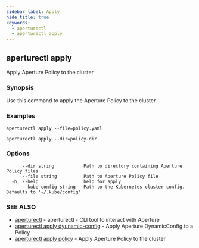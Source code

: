 ```yaml
---
sidebar_label: Apply
hide_title: true
keywords:
  - aperturectl
  - aperturectl_apply
---
```


## aperturectl apply

Apply Aperture Policy to the cluster

### Synopsis

Use this command to apply the Aperture Policy to the cluster.

### Examples

```
aperturectl apply --file=policy.yaml

aperturectl apply --dir=policy-dir
```

### Options

```
      --dir string           Path to directory containing Aperture Policy files
      --file string          Path to Aperture Policy file
  -h, --help                 help for apply
      --kube-config string   Path to the Kubernetes cluster config. Defaults to '~/.kube/config'
```

### SEE ALSO

- [aperturectl](/reference/aperturectl/aperturectl.md) - aperturectl - CLI tool to interact with Aperture
- [aperturectl apply dyunamic-config](/reference/aperturectl/apply/dyunamic-config/dyunamic-config.md) - Apply Aperture DynamicConfig to a Policy
- [aperturectl apply policy](/reference/aperturectl/apply/policy/policy.md) - Apply Aperture Policy to the cluster
